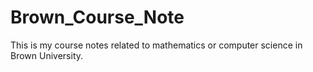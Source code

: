 # Brown_Course_Note
This is my course notes related to mathematics or computer science in Brown University. 
